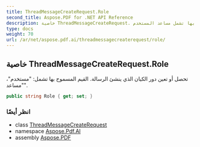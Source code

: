 ```yaml
---
title: ThreadMessageCreateRequest.Role
second_title: Aspose.PDF for .NET API Reference
description: خاصية ThreadMessageCreateRequest. تحصل أو تعين دور الكيان الذي ينشئ الرسالة. القيم المسموح بها تشمل مساعد المستخدم
type: docs
weight: 70
url: /ar/net/aspose.pdf.ai/threadmessagecreaterequest/role/
---
```

## خاصية ThreadMessageCreateRequest.Role

تحصل أو تعين دور الكيان الذي ينشئ الرسالة. القيم المسموح بها تشمل: "مستخدم"، "مساعد".

```csharp
public string Role { get; set; }
```

### انظر أيضًا

* class [ThreadMessageCreateRequest](../)
* namespace [Aspose.Pdf.AI](../../../aspose.pdf.ai/)
* assembly [Aspose.PDF](../../../)